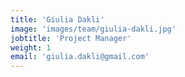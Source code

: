 ```yaml
---
title: 'Giulia Dakli'
image: 'images/team/giulia-dakli.jpg'
jobtitle: 'Project Manager'
weight: 1
email: 'giulia.dakli@gmail.com'
---
```

